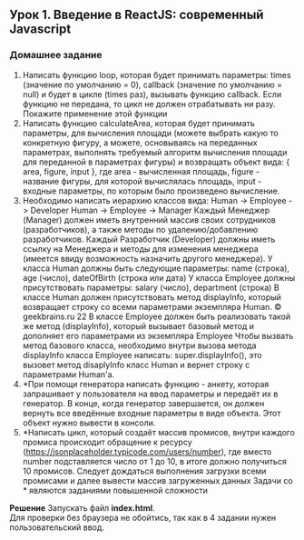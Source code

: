 ## Урок 1. Введение в ReactJS: современный Javascript

### Домашнее задание
1. Написать функцию loop, которая будет принимать параметры: times (значение по
умолчанию = 0), callback (значение по умолчанию = null) и будет в цикле (times раз),
вызывать функцию callback. Если функцию не передана, то цикл не должен
отрабатывать ни разу. Покажите применение этой функции
2. Написать функцию calculateArea, которая будет принимать параметры, для
вычисления площади (можете выбрать какую то конкретную фигуру, а можете,
основываясь на переданных параметрах, выполнять требуемый алгоритм
вычисления площади для переданной в параметрах фигуры) и возвращать объект
вида: { area, figure, input }, где area - вычисленная площадь, figure - название фигуры,
для которой вычислялась площадь, input - входные параметры, по которым было
произведено вычисление.
3. Необходимо написать иерархию классов вида:
Human -> Employee -> Developer
Human -> Employee -> Manager
Каждый Менеджер (Manager) должен иметь внутренний массив своих сотрудников
(разработчиков), а также методы по удалению/добавлению разработчиков.
Каждый Разработчик (Developer) должны иметь ссылку на Менеджера и методы для
изменения менеджера (имеется ввиду возможность назначить другого менеджера).
У класса Human должны быть следующие параметры: name (строка), age (число),
dateOfBirth (строка или дата)
У класса Employee должны присутствовать параметры: salary (число), department
(строка)
В классе Human должен присутствовать метод displayInfo, который возвращает строку
со всеми параметрами экземпляра Human.
© geekbrains.ru 22
В классе Employee должен быть реализовать такой же метод (displayInfo), который
вызывает базовый метод и дополняет его параметрами из экземпляра Employee
Чтобы вызвать метод базового класса, необходимо внутри вызова метода displayInfo
класса Employee написать: super.displayInfo(), это вызовет метод disaplyInfo класс
Human и вернет строку с параметрами Human'a.
4. *При помощи генератора написать функцию - анкету, которая запрашивает у
пользователя на ввод параметры и передаёт их в генератор. В конце, когда генератор
завершается, он должен вернуть все введённые входные параметры в виде объекта.
Этот объект нужно вывести в консоли.
5. *Написать цикл, который создаёт массив промисов, внутри каждого промиса
происходит обращение к ресурсу (https://jsonplaceholder.typicode.com/users/number), где
вместо number подставляется число от 1 до 10, в итоге должно получиться 10 промисов.
Следует дождаться выполнения загрузки всеми промисами и далее вывести массив
загруженных данных
Задачи со * являются заданиями повышенной сложности

**Решение**
Запускать файл **index.html**.  
Для проверки без браузера не обойтись, так как в 4 задании нужен пользовательский ввод.
